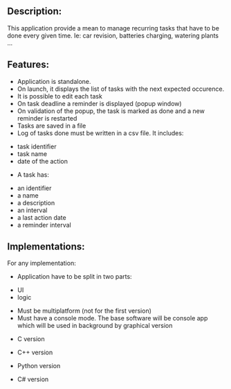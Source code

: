 Description:
------------
This application provide a mean to manage recurring tasks that have to be done every given time.
Ie: car revision, batteries charging, watering plants ...

Features:
---------
* Application is standalone.
* On launch, it displays the list of tasks with the next expected occurence.
* It is possible to edit each task
* On task deadline a reminder is displayed (popup window)
* On validation of the popup, the task is marked as done and a new reminder is restarted
* Tasks are saved in a file
* Log of tasks done must be written in a csv file. It includes:
 - task identifier
 - task name
 - date of the action
* A task has:
 - an identifier
 - a name
 - a description
 - an interval
 - a last action date
 - a reminder interval


Implementations:
----------------
For any implementation:
* Application have to be split in two parts:
- UI
- logic
* Must be multiplatform (not for the first version)
* Must have a console mode. The base software will be console app which will be used in background by graphical version

- C version
 
- C++ version
 
- Python version

- C# version
